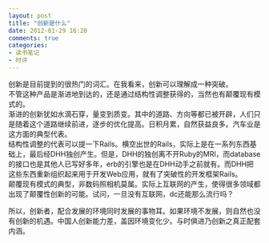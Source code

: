 ```yaml
---
layout: post
title: "创新是什么"
date: 2012-01-29 16:20
comments: true
categories: 
- 读书笔记
- 时评
---
```


创新是目前提到的很热门的词汇。在我看来，创新可以理解成一种突破。  
不管这种产品是渐进地到达的，还是通过结构性调整获得的，当然也有颠覆现有模式的。  
渐进的创新犹如水滴石穿，量变到质变。其中的道路、方向等都已被开辟，人们只是随着这个道路继续前进，逐步的优化提高。日积月累，自然获益良多。汽车业是这方面的典型代表。  
结构性调整的代表可以提一下Rails。横空出世的Rails，实际上是在一系列东西基础上，最后经DHH独创产生。但是，DHH的独创离不开Ruby的MRI，而database的接口也是其他人已写好多年，erb的引擎也是在DHH动手之前就有。而DHH把这些东西重新组织起来用于开发Web应用，就有了突破性的开发框架Rails。  
颠覆现有模式的典型，非数码照相机莫属。实际上互联网的产生，使得很多领域都出现了颠覆性创新的可能。试问，一旦没有互联网，dc还能那么流行吗？  

所以，创新者，配合发展的环境同时发展的事物耳。如果环境不发展，则自然也没有创新的机遇。中国人创新能力差，盖因环境变化少。与时俱进乃创新之真正配套内涵。
